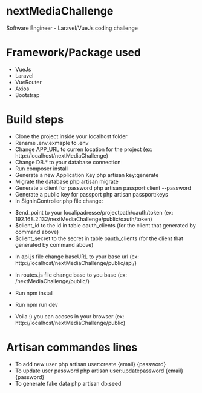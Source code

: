 # nextMediaChallenge
Software Engineer - Laravel/VueJs coding challenge

# Framework/Package used
* VueJs
* Laravel
* VueRouter
* Axios
* Bootstrap

# Build steps
- Clone the project inside your localhost folder
- Rename .env.exmaple to .env
- Change APP_URL to curren location for the project (ex: http://localhost/nextMediaChallenge)
- Change DB.* to your database connection
- Run 
    composer install
- Generate a new Application Key
    php artisan key:generate
- Migrate the database
    php artisan migrate
- Generate a client for password
    php artisan passport:client --password
- Generate a public key for passport
   php artisan passport:keys
- In SigninController.php file change: 
 * $end_point to your localipadresse/projectpath/oauth/token (ex: 192.168.2.132/nextMediaChallenge/public/oauth/token)
 * $client_id to the id in table oauth_clients (for the client that generated by command above)
 * $client_secret to the secret in table oauth_clients (for the client that generated by command above)
- In api.js file change baseURL to your base url (ex: http://localhost/nextMediaChallenge/public/api/)
- In routes.js file change base to you base (ex: /nextMediaChallenge/public/)
- Run 
    npm install
- Run 
    npm run dev

- Voila :) you can accses in your browser (ex: http://localhost/nextMediaChallenge/public)

# Artisan commandes lines
- To add new user
    php artisan user:create {email} {password}
- To update user password
    php artisan user:updatepassword {email} {password}
- To generate fake data
    php artisan db:seed

    
